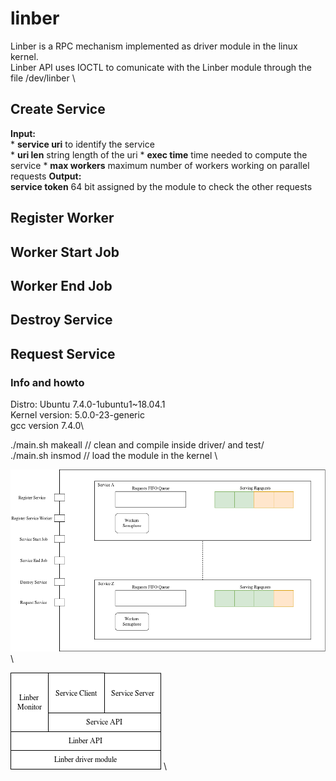 # linber
Linber is a RPC mechanism implemented as driver module in the linux kernel. 					\
Linber API uses IOCTL to comunicate with the Linber module through the file /dev/linber 		\

## Create Service
**Input:** \
	* **service uri** to identify the service	
	* **uri len**		string length of the uri
	* **exec time**	time needed to compute the service
	* **max workers**	maximum number of workers working on parallel requests
**Output:** \
	**service token** 64 bit assigned by the module to check the other requests

## Register Worker

## Worker Start Job

## Worker End Job

## Destroy Service

## Request Service

### Info and howto
Distro: Ubuntu 7.4.0-1ubuntu1~18.04.1\
Kernel version: 5.0.0-23-generic\
gcc version 7.4.0\

./main.sh makeall	// clean and compile inside driver/ and test/ \
./main.sh insmod	// load the module in the kernel \


![Linber Component view](/img/Linber_component_view.png) \

![Linber Stack](/img/Linber_stack.png) \

